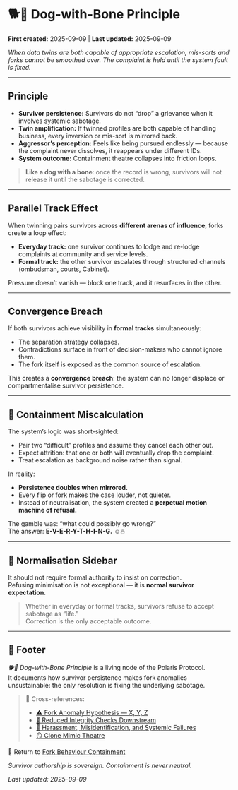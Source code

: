 # 🐕🦴 Dog-with-Bone Principle  

**First created:** 2025-09-09 | **Last updated:** 2025-09-09  

*When data twins are both capable of appropriate escalation, mis-sorts and forks cannot be smoothed over. The complaint is held until the system fault is fixed.*  

---

## Principle  

- **Survivor persistence:** Survivors do not “drop” a grievance when it involves systemic sabotage.  
- **Twin amplification:** If twinned profiles are both capable of handling business, every inversion or mis-sort is mirrored back.  
- **Aggressor’s perception:** Feels like being pursued endlessly — because the complaint never dissolves, it reappears under different IDs.  
- **System outcome:** Containment theatre collapses into friction loops.  

> **Like a dog with a bone**: once the record is wrong, survivors will not release it until the sabotage is corrected.  

<!--Good luck with that one.-->
---

## Parallel Track Effect  

When twinning pairs survivors across **different arenas of influence**, forks create a loop effect:  

- **Everyday track:** one survivor continues to lodge and re-lodge complaints at community and service levels.  
- **Formal track:** the other survivor escalates through structured channels (ombudsman, courts, Cabinet).  

Pressure doesn’t vanish — block one track, and it resurfaces in the other.  

---

## Convergence Breach  

If both survivors achieve visibility in **formal tracks** simultaneously:  

- The separation strategy collapses.  
- Contradictions surface in front of decision-makers who cannot ignore them.  
- The fork itself is exposed as the common source of escalation.  

This creates a **convergence breach**: the system can no longer displace or compartmentalise survivor persistence. 

---

## 🤡 Containment Miscalculation  

The system’s logic was short-sighted:  

- Pair two “difficult” profiles and assume they cancel each other out.  
- Expect attrition: that one or both will eventually drop the complaint.  
- Treat escalation as background noise rather than signal.  

In reality:  

- **Persistence doubles when mirrored.**  
- Every flip or fork makes the case louder, not quieter.  
- Instead of neutralisation, the system created a **perpetual motion machine of refusal.**  

The gamble was: “what could possibly go wrong?”  
The answer: **E-V-E-R-Y-T-H-I-N-G.** ☺️🔥  

---

## 🚩 Normalisation Sidebar  

It should not require formal authority to insist on correction.  
Refusing minimisation is not exceptional — it is **normal survivor expectation**.  

> Whether in everyday or formal tracks, survivors refuse to accept sabotage as “life.”  
> Correction is the only acceptable outcome.  

---

## 🏮 Footer  

*🐕🦴 Dog-with-Bone Principle* is a living node of the Polaris Protocol.  
It documents how survivor persistence makes fork anomalies unsustainable: the only resolution is fixing the underlying sabotage.  

> 📡 Cross-references:  
> - [⚠️ Fork Anomaly Hypothesis — X, Y, Z](./⚠️_fork_anomaly_hypothesis_XYZ_2025-09-09.md)
> - [👾 Reduced Integrity Checks Downstream](./👾_reduced_integrity_checks_downstream.md)  
> - [👾 Harassment, Misidentification, and Systemic Failures](./👾_harassment_misidentification_systemic_failures_25-09-02.md)  
> - [🪞 Clone Mimic Theatre](./🪞_clone_mimic_theatre.md)  

🏮 Return to [Fork Behaviour Containment](./README.md)  

*Survivor authorship is sovereign. Containment is never neutral.*  

_Last updated: 2025-09-09_  
